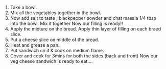 1. Take a bowl. 
2. Mix all the vegetables together in the bowl.
3. Now add salt to taste , blackpepper powder and chat masala 1/4 tbsp into the bowl.
    Mix it together 
    Now our filling is ready!!
4. Apply the mixture on the bread.
    Apply thin layer of filling on each braed slice.
5.  Put a cheese slice on middle of the bread.
6. Heat and grease a pan.
7. Put sandwich on it & cook on medium flame.
8. Cover and cook for 3mins for both the sides.(back and front)
    Now our veg cheese sandwich is ready to eat....